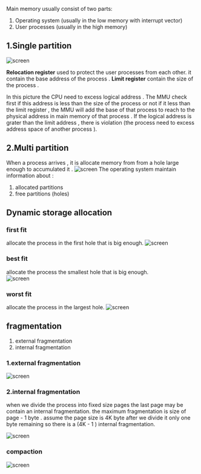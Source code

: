 Main memory usually consist of two parts:
1. Operating system (usually in the low memory with interrupt vector)
2. User processes (usually in the high memory)

## 1.Single partition


![screen](./images/3.0.png)

**Relocation register** used to protect the user processes from each other.
it contain the base address of the process .
**Limit register** contain the size of the process .

In this picture the CPU need to excess logical address .
The MMU check first if this address is less than the size of the process or not 
if it less than the limit register , the MMU will add the base of that process to reach to the physical address in main memory of that process .
If the logical address is grater than the limit address , there is violation (the process need to excess address space of another process ).


## 2.Multi partition
When a process arrives , it is allocate memory from from a hole large enough to accumulated it .
![screen](./images/3.1.png)
The operating system maintain information about :
1. allocated partitions
2. free partitions (holes)

## Dynamic storage allocation 
### first fit
allocate the process in the first hole that is big enough.
![screen](./images/3.2.png)

### best fit
allocate the process the smallest hole that is big enough.	 	
![screen](./images/3.3.png)
### worst fit
allocate the process in the largest hole.
![screen](./images/3.4.png)







## fragmentation
1. external fragmentation
2. internal fragmentation


### 1.external fragmentation

![screen](./images/3.5.png)
### 2.internal fragmentation
when we divide the process into fixed size pages the last page may be contain an internal fragmentation.
the maximum fragmentation is size of page - 1 byte .
assume the page size is 4K byte
after we divide it only one byte remaining so there is a (4K - 1 ) internal fragmentation.

![screen](./images/3.6.png)
### compaction
![screen](./images/3.7.png)


